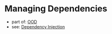 # Managing Dependencies
- part of: [OOD](/pages/ood-object-oriented-design)
- see: [Dependency Injection](/pages/di-dependency-injection)
